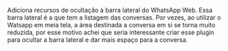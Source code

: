 Adiciona recursos de ocultação à barra lateral do WhatsApp Web.
Essa barra lateral é a que tem a listagem das conversas.
Por vezes, ao utilizar o Watsapp em meia tela, a área destinada a conversa em si se torna muito reduzida, por esse motivo achei que seria interessante criar esse plugin para ocultar a barra lateral e dar mais espaço para a conversa.

